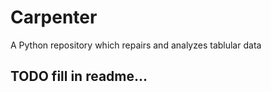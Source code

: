 # Carpenter

A Python repository which repairs and analyzes tablular data

## TODO fill in readme...
